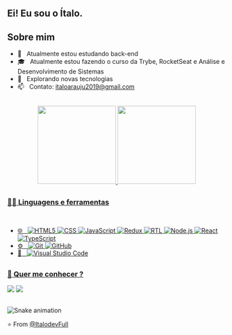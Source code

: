 ## Ei! Eu sou o Ítalo.

## Sobre mim
- :telescope: &nbsp; Atualmente estou estudando back-end
- :mortar_board: &nbsp; Atualmente estou fazendo o curso da Trybe, RocketSeat e Análise e Desenvolvimento de Sistemas
- :thinking: &nbsp; Explorando novas tecnologias
- :mailbox: &nbsp; Contato: italoarauju2019@gmail.com

 ##

  
  <div align="center">
  <a href="https://github.com/ItaloAraujodev
">
  <img height="180em" src="https://github-readme-stats.vercel.app/api?username=ItaloAraujodev&show_icons=true&theme=jolly&count_private=true&hide_border=true"/>
  <img height="180em" src="https://github-readme-stats.vercel.app/api/top-langs/?username=ItaloAraujodev&layout=compact&langs_count=10&theme=jolly&hide_border=true"/>
</div>

 ##
  
### :man_technologist: Linguagens e ferramentas
  
<br />
<div align="left">

- :globe_with_meridians: &nbsp;
  ![HTML5](https://img.shields.io/badge/-HTML5-333333?style=flat&logo=HTML5)
  ![CSS](https://img.shields.io/badge/-CSS-333333?style=flat&logo=CSS3&logoColor=1572B6)
  ![JavaScript](https://img.shields.io/badge/-JavaScript-333333?style=flat&logo=javascript)
  ![Redux](https://img.shields.io/badge/-Redux-333333?style=flat&logo=redux)
  ![RTL](https://img.shields.io/badge/-RTL-333333?style=flat&logo=rtl&logoColor=563D7C)
  ![Node.js](https://img.shields.io/badge/-Node.js-333333?style=flat&logo=node.js)
  ![React](https://img.shields.io/badge/-React-333333?style=flat&logo=react)
  ![TypeScript](https://img.shields.io/badge/TypeScript-333333?style=flat&logo=TypeScript)
- :gear: &nbsp;
  ![Git](https://img.shields.io/badge/-Git-333333?style=flat&logo=git)
  ![GitHub](https://img.shields.io/badge/-GitHub-333333?style=flat&logo=github)
- :wrench: &nbsp;
  ![Visual Studio Code](https://img.shields.io/badge/-Visual%20Studio%20Code-333333?style=flat&logo=visual-studio-code&logoColor=007ACC)
</div>
  
  ##
 
 ### :speech_balloon: Quer me conhecer ?
<div> 
  <a href="https://www.instagram.com/italooo_araujo/" target="_blank"><img src="https://img.shields.io/badge/-Instagram-%23E4405F?style=for-the-badge&logo=instagram&logoColor=white" target="_blank"></a> 
  <a href="https://www.linkedin.com/in/italoaraujodev/" target="_blank"><img src="https://img.shields.io/badge/-LinkedIn-%230077B5?style=for-the-badge&logo=linkedin&logoColor=white" target="_blank"></a> 
 
 ##
![Snake animation](https://github.com/ItaloAraujodev/ItaloAraujodev/blob/output/github-contribution-grid-snake.svg)
  
 ⭐️ From [@ItalodevFull](https://github.com/ItalodevFull)
 
</div>

